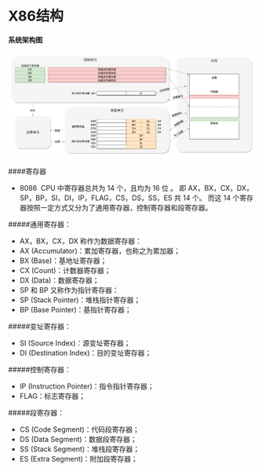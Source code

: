 # X86结构
#### 系统架构图
![e2e92f2239fe9b4c024d300046536d76](media/15546843019944/e2e92f2239fe9b4c024d300046536d76.jpeg)

####寄存器
* 8086  CPU 中寄存器总共为 14 个，且均为 16 位 。
即 AX，BX，CX，DX，SP，BP，SI，DI，IP，FLAG，CS，DS，SS，ES 共 14 个。
而这 14 个寄存器按照一定方式又分为了通用寄存器，控制寄存器和段寄存器。

#####通用寄存器：
* AX，BX，CX，DX 称作为数据寄存器：
* AX (Accumulator)：累加寄存器，也称之为累加器；
* BX (Base)：基地址寄存器；
* CX (Count)：计数器寄存器；
* DX (Data)：数据寄存器；
* SP 和 BP 又称作为指针寄存器：
* SP (Stack Pointer)：堆栈指针寄存器；
* BP (Base Pointer)：基指针寄存器；

#####变址寄存器：
* SI (Source Index)：源变址寄存器；
* DI (Destination Index)：目的变址寄存器；

#####控制寄存器：
* IP (Instruction Pointer)：指令指针寄存器；
* FLAG：标志寄存器；

#####段寄存器：
* CS (Code Segment)：代码段寄存器；
* DS (Data Segment)：数据段寄存器；
* SS (Stack Segment)：堆栈段寄存器；
* ES (Extra Segment)：附加段寄存器；



